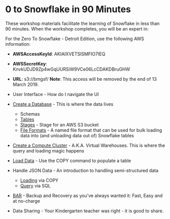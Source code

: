 # 0 to Snowflake in 90 Minutes 

These workshop materials facilitate the learning of Snowflake in less than 90 minutes.  When the workshop completes, you will be an expert in:

For the Zero To Snowflake - Detroit Edition, use the following AWS information:
* **AWSAccessKeyId**: AKIAIXVETSISMFIO7IEQ
* **AWSSecretKey**: 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
* **URL**: s3://bmgsf/
**Note**:  This access will be removed by the end of 13 March 2019.

* User Interface - How do I navigate the UI
* [Create a Database](https://github.com/davidproksch/0-to-Snowflake/blob/master/CreateDatabase.sql) - This is where the data lives
  * Schemas
  * [Tables](https://github.com/davidproksch/0-to-Snowflake/blob/master/CreateTable.sql)
  * [Stages](https://github.com/davidproksch/0-to-Snowflake/blob/master/CreateAWSStage.sql) - Stage for an AWS S3 bucket
  * [File Formats](https://github.com/davidproksch/0-to-Snowflake/blob/master/CreateFileFormat.sql) - A named file format that can be used for bulk loading data into (and unloading data out of) Snowflake tables
* [Create a Compute Cluster](https://github.com/davidproksch/0-to-Snowflake/blob/master/CreateVirtualWarehouse.sql) - A.K.A. Virtual Warehouses.  This is where the query and loading magic happens
* [Load Data](https://github.com/davidproksch/0-to-Snowflake/blob/master/LoadDataViaCopy.sql) - Use the COPY command to populate a table
* Handle JSON Data - An introduction to handling semi-structured data
  * [Loading](https://github.com/davidproksch/0-to-Snowflake/blob/master/LoadJsonData.sql) via COPY
  * [Query](https://github.com/davidproksch/0-to-Snowflake/blob/master/QueryJsonDataView.sql) via SQL
* [BAR](https://github.com/davidproksch/0-to-Snowflake/blob/master/BAR.sql) - Backup and Recovery as you've always wanted it:  Fast, Easy and at no-charge
* Data Sharing - Your Kindergarten teacher was right - it is good to share.



